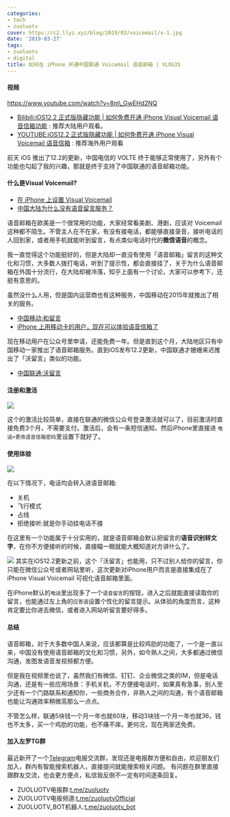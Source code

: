 ```yaml
---
categories:
- tech
- zuoluotv
cover: https://c2.llyz.xyz/blog/2019/03/voicemail/v-1.jpg
date: '2019-03-27'
tags:
- zuoluotv
- digital
title: 如何在 iPhone 开通中国联通 Voicemail 语音邮箱 | VLOG35
---
```


#### 视频

<https://www.youtube.com/watch?v=8m\_GwEHd2NQ>

- [Bilibili:iOS12.2 正式版隐藏功能 | 如何免费开通 iPhone Visual Voicemail 语音信箱功能](https://www.bilibili.com/video/av47498069/) : 推荐大陆用户观看。
- [YOUTUBE:iOS12.2 正式版隐藏功能 | 如何免费开通 iPhone Visual Voicemail 语音信箱](https://www.youtube.com/watch?v=8m_GwEHd2NQ) : 推荐海外用户观看

前天 iOS 推出了12.2的更新，中国电信的 VOLTE 终于能够正常使用了，另外有个功能也勾起了我的兴趣，那就是终于支持了中国联通的语音邮箱功能。

#### 什么是Visual Voicemail?

- [在 iPhone 上设置 Visual Voicemail](https://support.apple.com/zh-cn/HT201436)
- [中国大陆为什么没有语音留言服务？](https://www.zhihu.com/question/20087333)

语音邮箱在欧美是一个很常用的功能，大家经常看美剧、港剧，应该对 Voicemail 这种都不陌生。不管主人在不在家，有没有接电话，都能够直接录音，接听电话的人回到家，或者用手机就能听到留言，有点类似电话时代的**微信语音**的概念。

我一直觉得这个功能挺好的，但是大陆却一直没有使用「语音邮箱」留言的这种文化和习惯，大多数人拨打电话，听到了提示性，都会直接挂了，关于为什么语音邮箱在外国十分流行，在大陆却被冷落，知乎上面有一个讨论，大家可以参考下，还挺有意思的。

虽然没什么人用，但是国内运营商也有这种服务，中国移动在2015年就推出了相关的服务。

- [中国移动:和留言](https://yyxx.10086.cn/)
- [iPhone 上用移动卡的用户，现在可以体验语音信箱了](https://www.pingwest.com/a/63546)

现在移动用户在公众号里申请，还能免费一年。但是直到这个月，大陆地区只有中国移动一家推出了语音邮箱服务。直到iOS发布12.2更新，中国联通才姗姗来迟推出了「沃留言」类似的功能。

- [中国联通:沃留言](https://wly.mail.wo.cn:10005/dinggou/)

#### 注册和激活

![](https://c2.llyz.xyz/blog/2019/03/voicemail/v-1.jpg)

这个的激活比较简单，直接在联通的微信公众号登录激活就可以了，目前激活时直接免费3个月，不需要支付。激活后，会有一条短信通知，然后iPhone里直接进 `电话>更改语音信箱密码`里设置下就好了。

#### 使用体验

![](https://c2.llyz.xyz/blog/2019/03/voicemail/v-2.jpg)

在以下情况下，电话均会转入进语音邮箱:

- 关机
- 飞行模式
- 占线
- 拒绝接听:就是你手动挂电话不接

在这里有一个功能属于十分实用的，就是语音邮箱会默认把留言的**语音识别转文字**，在你不方便接听的时候，直接瞄一眼就能大概知道对方讲什么了。

![](https://c2.llyz.xyz/blog/2019/03/voicemail/v-3.jpg) 其实在iOS12.2更新之前，这个「沃留言」也能用，只不过别人给你的留言，你只能在微信公众号或者网站里听，这次更新对iPhone用户而言是直接集成在了iPhone Visual Voicemail 可视化语音邮箱里面。

在iPhone默认的`电话`里出现多了一个`语音留言`的按钮，进入之后就能直接读取你的留言，也能通过左上角的`应答语`设置个性化的留言提示。从体验的角度而言，这种肯定要比你进去微信，或者进入网站听留言要好得多。

#### 总结

语音邮箱，对于大多数中国人来说，应该都算是比较鸡肋的功能了，一个是一直以来，中国没有使用语音邮箱的文化和习惯，另外，如今熟人之间，大多都通过微信沟通，发图发语音发视频都方便。

但是我在视频里也说了，虽然我们有微信、钉钉、企业微信之类的IM，但是电话沟通，还是有一些应用场景：手机关机，不方便接电话时，如果真有急事，别人至少还有一个门路联系和通知你，一些商务合作，非熟人之间的沟通，有个语音邮箱也能让沟通效率稍微高那么一点点。

不管怎么样，联通5块钱一个月一年也就60块，移动3块钱一个月一年也就36，钱也不太多，买一个鸡肋的功能，也不痛不痒。更何况，现在两家还免费。

#### 加入左罗TG群

最近新开了一个[Telegram](https://telegram.org)电报交流群，发现还是电报群方便和自由，欢迎朋友们加入，群内有智能搜索机器人，直接提问就能搜索相关问题。 有问题在群里直接跟群友交流，也会更方便点，私信我反倒不一定有时间逐条回复。

- ZUOLUOTV电报群:[t.me/zuoluotv](https://t.me/zuoluotv)
- ZUOLUOTV电报频道:[t.me/zuoluotvOfficial](https://t.me/zuoluotvofficial)
- ZUOLUOTV\_BOT机器人:[t.me/zuoluotv_bot](https://t.me/zuoluotv_bot)
